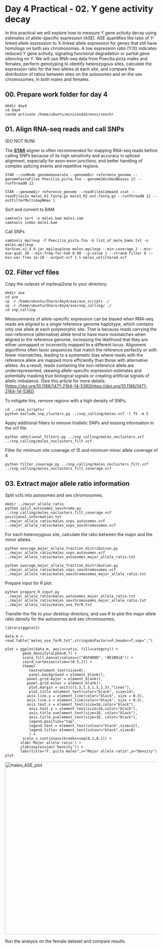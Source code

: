 # Day 4 Practical - 02. Y gene activity decay

In this practical we will explore how to measure Y gene activity decay using estimates of allele-specific expression (ASE). ASE quanitfies the ratio of Y-linked allele expression to X-linked allele expression for genes that still have homologs on both sex chromosomes. A low expression ratio (Y/X) indicates reduced Y gene activity, signaling functional degradation or partial gene silencing on Y. We will use RNA-seq data from Poecilia picta males and females, perform genotyping to identify heterozygous sites, calculate the expression ratio for the two alleles at each site, and compare the distribution of ratios between sites on the autosomes and on the sex chromosomes, in both males and females.

## 00. Prepare work folder for day 4

```
mkdir day4
cd day4
conda activate /home/ubuntu/miniconda3/envs/sexchr
```

## 01. Align RNA-seq reads and call SNPs

(DO NOT RUN)

The **[STAR](https://physiology.med.cornell.edu/faculty/skrabanek/lab/angsd/lecture_notes/STARmanual.pdf)** aligner is often recommended for mapping RNA-seq reads before calling SNPs because of its high sensitivity and accuracy in spliced alignment, especially for exon-exon junctions, and better handling of complex splicing events and repetitive regions.

```
STAR --runMode genomeGenerate --genomeDir reference_genome --genomeFastaFiles Poecilia_picta.fna --genomeSAindexNbases 12 --runThreadN 12

STAR --genomeDir reference_genome --readFilesCommand zcat --readFilesIn male1_R1.fastq.gz male1_R2.out.fastq.gz --runThreadN 12 --outFilterMultimapNmax 1
```

Sort and convert to BAM

```
samtools sort -o male1.bam male1.sam
samtools index male1.bam
```

Call SNPs

```
samtools mpileup -f Poecilia_picta.fna -b list_of_male_bams.txt -o males.mpileup
VarScan.v2.3.9.jar mpileup2snp males.mpileup --min-coverage 2 --min-ave-qual 20 --min-freq-for-hom 0.90 --p-value 1 --strand-filter 0 -—min-var-free 1e-10 --output-vcf 1 > males_unfiltered.vcf
```

## 02. Filter vcf files

Copy the outputs of mpileup2snp to your directory.

```
mkdir ase
cd ase
cp -r /home/ubuntu/Share/day4/ase/ase_scripts ./
cp -r /home/ubuntu/Share/day4/ase/snp_calling/ ./
cd snp_calling
```

Measurements of allele-specific expression can be biased when RNA-seq reads are aligned to a single reference genome haplotype, which contains only one allele at each polymorphic site. That is because reads carrying the non-reference (alternative) allele tend to have more mismatches when aligned to the reference genome, increasing the likelihood that they are either unmapped or incorrectly mapped to a different locus. Alignment algorithms often favor sequences that match the reference perfectly or with fewer mismatches, leading to a systematic bias where reads with the reference allele are mapped more efficiently than those with alternative alleles. As a result, reads containing the non-reference allele are underrepresented, skewing allele-specific expression estimates and potentially masking true biological signals or creating artificial signals of allelic imbalance. (See this article for more details: [https://doi.org/10.1186/1471-2164-14-536](https://doi.org/10.1186/1471-2164-14-536))

To mitigate this, remove regions with a high density of SNPs.

```
cd ../ase_scripts/
python exclude_snp_clusters.py ../snp_calling/males.vcf -l 75 -m 5
```

Apply additional filters to remove triallelic SNPs and missing information in the vcf file.

```
python additional_filters.py ../snp_calling/males_noclusters.vcf ../snp_calling/males_noclusters_filt.vcf
```

Filter for minimum site coverage of 15 and minimum minor allele coverage of 4

```
python filter_coverage.py ../snp_calling/males_noclusters_filt.vcf ../snp_calling/males_noclusters_filt_coverage.vcf
```

## 03. Extract major allele ratio information

Split vcfs into autosomes and sex chromosomes.

```
mkdir ../major_allele_ratio
python split_autosomes_sexchromo.py ../snp_calling/males_noclusters_filt_coverage.vcf positional_information.txt ../major_allele_ratio/males_snps_autosomes.vcf ../major_allele_ratio/males_snps_sexchromosomes.vcf
```

For each heterozygous site, calculate the ratio between the major and the minor alleles.

```
python average_major_allele_fraction_distribution.py ../major_allele_ratio/males_snps_autosomes.vcf ../major_allele_ratio/males_autosomes_major_allele_ratio.txt

python average_major_allele_fraction_distribution.py ../major_allele_ratio/males_snps_sexchromosomes.vcf ../major_allele_ratio/males_sexchromosomes_major_allele_ratio.txt
```

Prepare input for R plot.

```
python prepare_R_input.py ../major_allele_ratio/males_autosomes_major_allele_ratio.txt ../major_allele_ratio/males_sexchromosomes_major_allele_ratio.txt ../major_allele_ratio/males_ase_forR.txt
```

Transfer the file to your desktop directory, and use R to plot the major allele ratio density for the autosomes and sex chromosomes.

```
library(ggplot2)

data_m <- read.table("males_ase_forR.txt",stringsAsFactors=F,header=T,sep=",")

plot = ggplot(data_m, aes(x=ratio, fill=category)) + 
		geom_density(alpha=0.7) + 
		scale_fill_manual(values=c("#5F808D", "#E1B91A")) +
		coord_cartesian(xlim=c(0.5,1)) +
		theme(
           text=element_text(size=8),
           panel.background = element_blank(),
          panel.grid.major = element_blank(),
          panel.grid.minor = element_blank(),
           plot.margin = unit(c(1.5,1.5,1.5,1.5),"lines"),
           plot.title =element_text(color="black", size=14),
          axis.line.y = element_line(color="black", size = 0.5),
          axis.line.x = element_line(color="black", size = 0.5),
          axis.text.x = element_text(size=16,color="black"),
           axis.text.y = element_text(size=16,color="black"),
           axis.title.x=element_text(size=16, color="black"), 
           axis.title.y=element_text(size=16, color="black"),
           legend.position="top",
           legend.text = element_text(colour="black",size=12),
           legend.title= element_text(colour="black",size=0)
           ) +
       	scale_x_continuous(breaks=seq(0,1,0.1)) +
       xlab('Major allele ratio') +
       ylab(expression('Density')) + 
       labs(title="P. picta males",x="Major allele ratio",y="Density")
plot
```

<img width="603" height="567" alt="males_ASE_plot" src="https://github.com/user-attachments/assets/3980d8b4-2b02-48be-ab6c-23a9f4af233c" />


Run the analysis on the female dataset and compare results.
